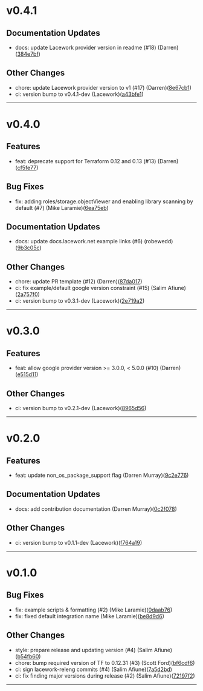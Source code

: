 # v0.4.1

## Documentation Updates
* docs: update Lacework provider version in readme (#18) (Darren)([384e7bf](https://github.com/lacework/terraform-gcp-gar/commit/384e7bf1adfc3b61d8e45a276dcc43550546635c))
## Other Changes
* chore: update Lacework provider version to v1 (#17) (Darren)([8e67cb1](https://github.com/lacework/terraform-gcp-gar/commit/8e67cb1d269cd7ad34849e29c38ddcd244f6bad4))
* ci: version bump to v0.4.1-dev (Lacework)([a43bfe1](https://github.com/lacework/terraform-gcp-gar/commit/a43bfe1eef31d47dc6ae4c17dd45b49889910e46))
---
# v0.4.0

## Features
* feat: deprecate support for Terraform 0.12 and 0.13 (#13) (Darren)([cf5fe77](https://github.com/lacework/terraform-gcp-gar/commit/cf5fe778a66c9de770577ee03ee16e16f34d84c4))
## Bug Fixes
* fix: adding roles/storage.objectViewer and enabling library scanning by default (#7) (Mike Laramie)([6ea75eb](https://github.com/lacework/terraform-gcp-gar/commit/6ea75ebd67feba5ed5d547402eab66ac677d7760))
## Documentation Updates
* docs: update docs.lacework.net example links (#6) (robewedd)([9b3c05c](https://github.com/lacework/terraform-gcp-gar/commit/9b3c05c07c62a3fbb17ae2a5c5121624e1d3e31b))
## Other Changes
* chore: update PR template (#12) (Darren)([87da017](https://github.com/lacework/terraform-gcp-gar/commit/87da017cb6bb55310e5475baecc96341529a286b))
* ci: fix example/default google version constraint (#15) (Salim Afiune)([2a757f0](https://github.com/lacework/terraform-gcp-gar/commit/2a757f05a6e8766a709e5dbd79381f01ecab3f92))
* ci: version bump to v0.3.1-dev (Lacework)([2e719a2](https://github.com/lacework/terraform-gcp-gar/commit/2e719a26f1ef08642049198976d168a78f00c8f2))
---
# v0.3.0

## Features
* feat: allow google provider version >= 3.0.0, < 5.0.0 (#10) (Darren)([e515d11](https://github.com/lacework/terraform-gcp-gar/commit/e515d11bda489c6ab65c88e57f20e5edc9211a1b))
## Other Changes
* ci: version bump to v0.2.1-dev (Lacework)([8965d56](https://github.com/lacework/terraform-gcp-gar/commit/8965d56a663ea62ff17ee9a2517ed51392ac15d6))
---
# v0.2.0

## Features
* feat: update non_os_package_support flag (Darren Murray)([9c2e776](https://github.com/lacework/terraform-gcp-gar/commit/9c2e7765e067d512bd61f6282fec99dec4ab1207))
## Documentation Updates
* docs: add contribution documentation (Darren Murray)([0c2f078](https://github.com/lacework/terraform-gcp-gar/commit/0c2f078beec1fe07a86b202d032cc93d923f2921))
## Other Changes
* ci: version bump to v0.1.1-dev (Lacework)([f764a19](https://github.com/lacework/terraform-gcp-gar/commit/f764a19a3772b3cc723652208f9e642ab9ec3a56))
---
# v0.1.0

## Bug Fixes
* fix: example scripts & formatting (#2) (Mike Laramie)([0daab76](https://github.com/lacework/terraform-gcp-gar/commit/0daab76dcd61c5dc65249d14b1aebf3b4cdffca2))
* fix: fixed default integration name (Mike Laramie)([be8d9d6](https://github.com/lacework/terraform-gcp-gar/commit/be8d9d6296fdb4ae31b1cdf5ae2be731c6c29fd5))
## Other Changes
* style: prepare release and updating version (#4) (Salim Afiune)([b54fb60](https://github.com/lacework/terraform-gcp-gar/commit/b54fb60d6f0d0a0408d227ed6d279a352ff8a1ce))
* chore: bump required version of TF to 0.12.31 (#3) (Scott Ford)([bf6cdf6](https://github.com/lacework/terraform-gcp-gar/commit/bf6cdf68a271cc49560dd66bb60fd590b0b1328c))
* ci: sign lacework-releng commits (#4) (Salim Afiune)([7a5d2bd](https://github.com/lacework/terraform-gcp-gar/commit/7a5d2bd2b5468d6d6e1537bcbdfa0cbbefded641))
* ci: fix finding major versions during release (#2) (Salim Afiune)([72197f2](https://github.com/lacework/terraform-gcp-gar/commit/72197f2f20bf5d67710a2bc2d38d4844427e6d77))
---
